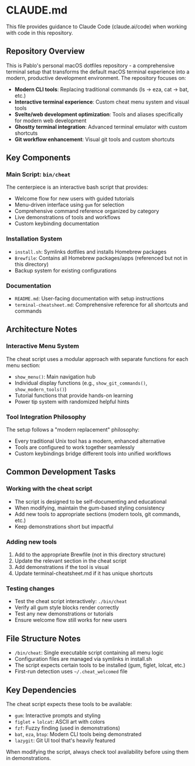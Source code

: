 # CLAUDE.md

This file provides guidance to Claude Code (claude.ai/code) when working with code in this repository.

## Repository Overview

This is Pablo's personal macOS dotfiles repository - a comprehensive terminal setup that transforms the default macOS terminal experience into a modern, productive development environment. The repository focuses on:

- **Modern CLI tools**: Replacing traditional commands (ls → eza, cat → bat, etc.)
- **Interactive terminal experience**: Custom cheat menu system and visual tools
- **Svelte/web development optimization**: Tools and aliases specifically for modern web development
- **Ghostty terminal integration**: Advanced terminal emulator with custom shortcuts
- **Git workflow enhancement**: Visual git tools and custom shortcuts

## Key Components

### Main Script: `bin/cheat`
The centerpiece is an interactive bash script that provides:
- Welcome flow for new users with guided tutorials
- Menu-driven interface using `gum` for selection
- Comprehensive command reference organized by category
- Live demonstrations of tools and workflows
- Custom keybinding documentation

### Installation System
- `install.sh`: Symlinks dotfiles and installs Homebrew packages
- `Brewfile`: Contains all Homebrew packages/apps (referenced but not in this directory)
- Backup system for existing configurations

### Documentation
- `README.md`: User-facing documentation with setup instructions
- `terminal-cheatsheet.md`: Comprehensive reference for all shortcuts and commands

## Architecture Notes

### Interactive Menu System
The cheat script uses a modular approach with separate functions for each menu section:
- `show_menu()`: Main navigation hub
- Individual display functions (e.g., `show_git_commands()`, `show_modern_tools()`)
- Tutorial functions that provide hands-on learning
- Power tip system with randomized helpful hints

### Tool Integration Philosophy
The setup follows a "modern replacement" philosophy:
- Every traditional Unix tool has a modern, enhanced alternative
- Tools are configured to work together seamlessly
- Custom keybindings bridge different tools into unified workflows

## Common Development Tasks

### Working with the cheat script
- The script is designed to be self-documenting and educational
- When modifying, maintain the gum-based styling consistency
- Add new tools to appropriate sections (modern tools, git commands, etc.)
- Keep demonstrations short but impactful

### Adding new tools
1. Add to the appropriate Brewfile (not in this directory structure)
2. Update the relevant section in the cheat script
3. Add demonstrations if the tool is visual
4. Update terminal-cheatsheet.md if it has unique shortcuts

### Testing changes
- Test the cheat script interactively: `./bin/cheat`
- Verify all gum style blocks render correctly
- Test any new demonstrations or tutorials
- Ensure welcome flow still works for new users

## File Structure Notes

- `/bin/cheat`: Single executable script containing all menu logic
- Configuration files are managed via symlinks in install.sh
- The script expects certain tools to be installed (gum, figlet, lolcat, etc.)
- First-run detection uses `~/.cheat_welcomed` file

## Key Dependencies

The cheat script expects these tools to be available:
- `gum`: Interactive prompts and styling
- `figlet` + `lolcat`: ASCII art with colors
- `fzf`: Fuzzy finding (used in demonstrations)
- `bat`, `eza`, `btop`: Modern CLI tools being demonstrated
- `lazygit`: Git UI tool that's heavily featured

When modifying the script, always check tool availability before using them in demonstrations.